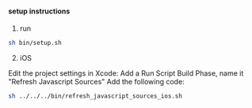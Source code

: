 #### setup instructions

1. run 

```bash
sh bin/setup.sh
```

2. iOS

Edit the project settings in Xcode: 
Add a Run Script Build Phase, name it "Refresh Javascript Sources"
Add the following code: 

```bash
sh ../../../bin/refresh_javascript_sources_ios.sh
```
